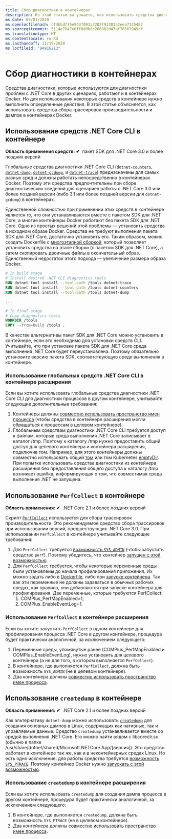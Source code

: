 ```yaml
---
title: Сбор диагностики в контейнерах
description: Из этой статьи вы узнаете, как использовать средства диагностики .NET Core в контейнерах Docker.
ms.date: 09/01/2020
ms.openlocfilehash: cf4bbdf75e943f093a2202f91303a2eea7125487
ms.sourcegitcommit: 5114e7847e0ff8ddb8c266802d47af78567949cf
ms.translationtype: HT
ms.contentlocale: ru-RU
ms.lasthandoff: 11/19/2020
ms.locfileid: "94916213"
---
```

# <a name="collect-diagnostics-in-containers"></a>Сбор диагностики в контейнерах

Средства диагностики, которые используются для диагностики проблем с .NET Core в других сценариях, работают и в контейнерах Docker. Но для использования некоторых средств в контейнере нужно выполнить определенные действия. В этой статье объясняется, как использовать средства сбора трассировок производительности и дампов в контейнерах Docker.

## <a name="using-net-core-cli-tools-in-a-container"></a>Использование средств .NET Core CLI в контейнере

**Область применения средств: ✔** ️ пакет SDK для .NET Core 3.0 и более поздних версий

Глобальные средства диагностики .NET Core CLI ([`dotnet-counters`](dotnet-counters.md), [`dotnet-dump`](dotnet-dump.md), [`dotnet-gcdump`](dotnet-gcdump.md), и [`dotnet-trace`](dotnet-trace.md)) предназначены для самых разных сред и должны работать непосредственно в контейнерах Docker. Поэтому эти средства предпочтительны при сборе диагностических сведений для сценариев работы с .NET Core 3.0 или более поздней версии (либо 3.1 или более поздней версии для `dotnet-gcdump`) в контейнерах.

Единственной сложностью при применении этих средств в контейнере является то, что они устанавливаются вместе с пакетом SDK для .NET Core, а многие контейнеры Docker работают без пакета SDK для .NET Core. Одно из простых решений этой проблемы — установить средства в исходном образе Docker. Средства не требуют выполнения пакета SDK для .NET Core, достаточно установить его. Таким образом, можно создать Dockerfile с [многоэтапной сборкой](https://docs.docker.com/develop/develop-images/multistage-build/), который позволяет установить средства на этапе сборки (с пакетом SDK для .NET Core), а затем скопировать двоичные файлы в окончательный образ. Единственный недостаток этого подхода — увеличение размера образа Docker.

```dockerfile
# In build stage
# Install desired .NET CLI diagnostics tools
RUN dotnet tool install --tool-path /tools dotnet-trace
RUN dotnet tool install --tool-path /tools dotnet-counters
RUN dotnet tool install --tool-path /tools dotnet-dump

...

# In final stage
# Copy diagnostics tools
WORKDIR /tools
COPY --from=build /tools .
```

В качестве альтернативы пакет SDK для .NET Core можно установить в контейнере, если это необходимо для установки средств CLI. Учитывайте, что при установке пакета SDK для .NET Core среда выполнения .NET Core будет переустановлена. Поэтому обязательно установите версию пакета SDK, соответствующую среде выполнения в контейнере.

### <a name="using-net-core-global-cli-tools-in-a-sidecar-container"></a>Использование глобальных средств .NET Core CLI в контейнере расширения

Если вы хотите использовать глобальные средства диагностики .NET Core CLI для диагностики процессов в другом контейнере, учитывайте следующие дополнительные требования:

1. Контейнеры должны [совместно использовать пространство имен процесса](https://docs.docker.com/engine/reference/run/#pid-settings---pid) (чтобы средства в контейнере расширения могли обращаться к процессам в целевом контейнере).
2. Глобальным средствам диагностики .NET Core CLI требуется доступ к файлам, которые среда выполнения .NET Core записывает в каталог /tmp. Поэтому к каталогу /tmp нужно предоставить общий доступ для целевого контейнера и контейнера расширения, подключив том. Например, для этого контейнеры должны совместно использовать общий [том](https://docs.docker.com/storage/volumes/#create-and-manage-volumes) или том Kubernetes [emptyDir](https://kubernetes.io/docs/concepts/storage/volumes/#emptydir). При попытке использовать средства диагностики из контейнера расширения без предоставления общего доступа к каталогу /tmp возникает ошибка, информирующая о том, что совместимая среда выполнения .NET не запущена.

## <a name="using-perfcollect-in-a-container"></a>Использование `PerfCollect` в контейнере

**Область применения: ✔** ️ .NET Core 2.1 и более поздних версий

Скрипт [`PerfCollect`](./trace-perfcollect-lttng.md) используется для сбора трассировок производительности. Это рекомендуемое средство сбора трассировок при использовании версий, предшествующих .NET Core 3.0. При использовании `PerfCollect` в контейнере учитывайте следующие требования:

1. Для `PerfCollect` требуется [возможность `SYS_ADMIN`](https://man7.org/linux/man-pages/man7/capabilities.7.html) (чтобы запустить средство `perf`). Поэтому убедитесь, что контейнер [запущен с этой возможностью](https://docs.docker.com/engine/reference/run/#runtime-privilege-and-linux-capabilities).
2. Для `PerfCollect` требуется, чтобы некоторые переменные среды были установлены до начала профилирования приложения. Их можно задать либо в [Dockerfile](https://docs.docker.com/engine/reference/builder/#env), либо при [запуске контейнера](https://docs.docker.com/engine/reference/run/#env-environment-variables). Так как эти переменные не должны задаваться в обычных рабочих средах, как правило, они добавляются при запуске контейнера для профилирования. Две переменные, которые требуются PerfCollect:
    1. COMPlus_PerfMapEnabled=1;
    1. COMPlus_EnableEventLog=1.

### <a name="using-perfcollect-in-a-sidecar-container"></a>Использование `PerfCollect` в контейнере расширения

Если вы хотите запустить `PerfCollect` в одном контейнере для профилирования процесса .NET Core в другом контейнере, процедура будет практически аналогичной, за исключением следующего:

1. Переменные среды, упомянутые ранее (COMPlus_PerfMapEnabled и COMPlus_EnableEventLog), нужно установить для целевого контейнера (а не для того, в котором выполняется `PerfCollect`).
2. В контейнере, где выполняется `PerfCollect`, должна быть возможность `SYS_ADMIN` (не в целевом контейнере).
3. Два контейнера должны [совместно использовать пространство имен процесса](https://docs.docker.com/engine/reference/run/#pid-settings---pid).

## <a name="using-createdump-in-a-container"></a>Использование `createdump` в контейнере

**Область применения: ✔** ️ .NET Core 2.1 и более поздних версий

Как альтернативу `dotnet-dump` можно использовать [`createdump`](https://github.com/dotnet/runtime/blob/master/docs/design/coreclr/botr/xplat-minidump-generation.md) для создания основных дампов в Linux, содержащих как нативные, так и управляемые данные. Средство `createdump` устанавливается вместе со средой выполнения .NET Core. Его можно найти рядом с libcoreclr.so (обычно в папке /usr/share/dotnet/shared/Microsoft.NETCore.App/[версия]). Это средство работает в контейнере так же, как и в неконтейнерных средах Linux. Но есть одно исключение: для работы средства требуется [возможность `SYS_PTRACE`](https://man7.org/linux/man-pages/man7/capabilities.7.html). Поэтому контейнер Docker нужно [запускать с этой возможностью](https://docs.docker.com/engine/reference/run/#runtime-privilege-and-linux-capabilities).

### <a name="using-createdump-in-a-sidecar-container"></a>Использование `createdump` в контейнере расширения

Если вы хотите использовать `createdump` для создания дампа процесса в другом контейнере, процедура будет практически аналогичной, за исключением следующего:

1. В контейнере, где выполняется `createdump`, должна быть возможность `SYS_PTRACE` (не в целевом контейнере).
2. Два контейнера должны [совместно использовать пространство имен процесса](https://docs.docker.com/engine/reference/run/#pid-settings---pid).
